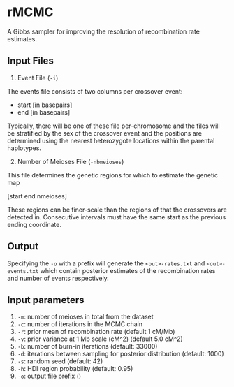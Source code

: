 # rMCMC
A Gibbs sampler for improving the resolution of recombination rate estimates. 

## Input Files

1. Event File (`-i`)

The events file consists of two columns per crossover event:

* start [in basepairs] 
* end [in basepairs]

Typically, there will be one of these file per-chromosome and the files will be stratified by the sex of the crossover event and the positions are determined using the nearest heterozygote locations within the parental haplotypes. 

2. Number of Meioses File (`-nbmeioses`)

This file determines the genetic regions for which to estimate the genetic map 

[start end nmeioses]

These regions can be finer-scale than the regions of that the crossovers are detected in. Consecutive intervals must have the same start as the previous ending coordinate. 

## Output

Specifying the `-o` with a prefix will generate the `<out>-rates.txt` and `<out>-events.txt` which contain posterior estimates of the recombination rates and number of events respectively. 
 

## Input parameters

1. `-m`: number of meioses in total from the dataset
2. `-c`: number of iterations in the MCMC chain
3. `-r`: prior mean of recombination rate (default 1 cM/Mb)
4. `-v`: prior variance at 1 Mb scale (cM^2) (default 5.0 cM^2)
5. `-b`: number of burn-in iterations (default: 33000)
6. `-d`: iterations between sampling for posterior distribution (default: 1000)
7. `-s`: random seed (default: 42)
8. `-h`: HDI region probability (default: 0.95)
9. `-o`: output file prefix ()
